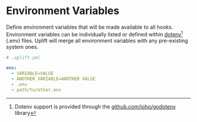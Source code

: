 # Environment Variables

Define environment variables that will be made available to all hooks. Environment variables can be individually listed or defined within [dotenv](https://hexdocs.pm/dotenvy/dotenv-file-format.html)[^1] (.env) files. Uplift will merge all environment variables with any pre-existing system ones.

```yaml linenums="1"
# .uplift.yml

env:
  - VARIABLE=VALUE
  - ANOTHER_VARIABLE=ANOTHER VALUE
  - .env
  - path/to/other.env
```

[^1]: Dotenv support is provided through the [github.com/joho/godotenv](https://github.com/joho/godotenv) library
